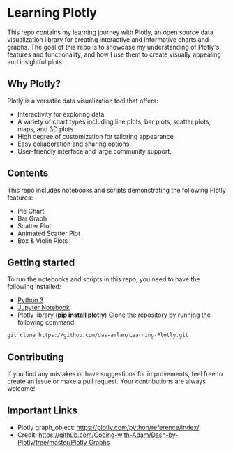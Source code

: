 # Learning Plotly
This repo contains my learning journey with Plotly, an open source data visualization library for creating interactive and informative charts and graphs. The goal of this repo is to showcase my understanding of Plotly's features and functionality, and how I use them to create visually appealing and insightful plots.

## Why Plotly?
Plotly is a versatile data visualization tool that offers:

* Interactivity for exploring data
* A variety of chart types including line plots, bar plots, scatter plots, maps, and 3D plots
* High degree of customization for tailoring appearance
* Easy collaboration and sharing options
* User-friendly interface and large community support.

## Contents
This repo includes notebooks and scripts demonstrating the following Plotly features:

* Pie Chart
* Bar Graph
* Scatter Plot
* Animated Scatter Plot
* Box & Violin Plots

## Getting started
To run the notebooks and scripts in this repo, you need to have the following installed:

* [Python 3](https://www.python.org/downloads/)
* [Jupyter Notebook](https://jupyter.org/install)
* Plotly library (**pip install plotly**)
Clone the repository by running the following command:

```bash
git clone https://github.com/das-amlan/Learning-Plotly.git
```
## Contributing
If you find any mistakes or have suggestions for improvements, feel free to create an issue or make a pull request. Your contributions are always welcome!

## Important Links
* Plotly graph_object: https://plotly.com/python/reference/index/
* Credit: https://github.com/Coding-with-Adam/Dash-by-Plotly/tree/master/Plotly_Graphs

